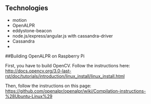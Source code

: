 ## Technologies
- motion
- OpenALPR
- eddystone-beacon
- node.js/express/angular.js with cassandra-driver
- Cassandra
- 
##Building OpenALPR on Raspberry Pi

First, you have to build OpenCV. Follow the instructions here: http://docs.opencv.org/3.0-last-rst/doc/tutorials/introduction/linux_install/linux_install.html

Then, follow the instructions on this page: https://github.com/openalpr/openalpr/wiki/Compilation-instructions-%28Ubuntu-Linux%29
